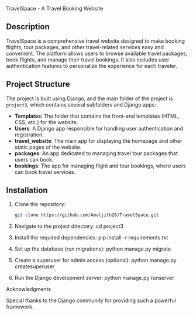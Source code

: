 TravelSpace - A Travel Booking Website
## Description
TravelSpace is a comprehensive travel website designed to make booking flights, tour packages, and other travel-related services easy and convenient.
The platform allows users to browse available travel packages, book flights, and manage their travel bookings. It also includes user authentication features to personalize the experience for each traveler.

## Project Structure
The project is built using Django, and the main folder of the project is `project3`, which contains several subfolders and Django apps:

- **Templates**: The folder that contains the front-end templates (HTML, CSS, etc.) for the website.
- **Users**: A Django app responsible for handling user authentication and registration.
- **travel_website**: The main app for displaying the homepage and other static pages of the website.
- **packages**: An app dedicated to managing travel tour packages that users can book.
- **bookings**: The app for managing flight and tour bookings, where users can book travel services.

## Installation

1. Clone the repository:
   ```bash
   git clone https://github.com/Amaljith26/TravelSpace.git

2. Navigate to the project directory:
   cd project3

3. Install the required dependencies:
   pip install -r requirements.txt

4. Set up the database (run migrations):
   python manage.py migrate

5. Create a superuser for admin access (optional):
   python manage.py createsuperuser

6. Run the Django development server:
   python manage.py runserver

Acknowledgments

Special thanks to the Django community for providing such a powerful framework.
